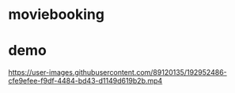 # moviebooking

# demo

https://user-images.githubusercontent.com/89120135/192952486-cfe9efee-f9df-4484-bd43-d1149d619b2b.mp4
